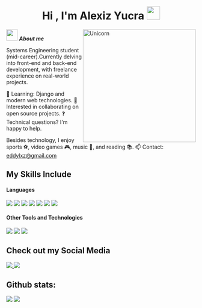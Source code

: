 <h1 align="center"><b>Hi , I'm Alexiz Yucra </b><img src="https://media.giphy.com/media/hvRJCLFzcasrR4ia7z/giphy.gif" width="35"></h1>
<!--  -->
<img align="right" width=300px alt="Unicorn" src="https://owaisnoor.info/blog/wp-content/uploads/2019/03/maxresdefault.jpg" />

<img src="https://media.giphy.com/media/ObNTw8Uzwy6KQ/giphy.gif" width="30px">&nbsp;***About me***

Systems Engineering student (mid-career).Currently delving into front-end and back-end development, with freelance experience on real-world projects.

🌱 Learning: Django and modern web technologies.
🤝 Interested in collaborating on open source projects.
❓ Technical questions? I'm happy to help.

Besides technology, I enjoy sports ⚽, video games 🎮, music 🎵, and reading 📚.
📫 Contact: <a href="eddylxz@gmail.com">eddylxz@gmail.com</a>

## My Skills Include

<h4> Languages </h4>
<span> 
  <img src="https://img.shields.io/badge/HTML5-E34F26?style=for-the-badge&logo=html5&logoColor=white">
  <img src="https://img.shields.io/badge/CSS3-1572B6?style=for-the-badge&logo=css3&logoColor=white">
  <img src="https://img.shields.io/badge/JavaScript-F7DF1E?style=for-the-badge&logo=javascript&logoColor=black">
  <img src= "https://img.shields.io/badge/react-%2320232a.svg?style=for-the-badge&logo=react&logoColor=%2361DAFB">
  <img src="https://img.shields.io/badge/python-3670A0?style=for-the-badge&logo=python&logoColor=ffdd54">
  <img src= "https://img.shields.io/badge/typescript-%23007ACC.svg?style=for-the-badge&logo=typescript&logoColor=white">
  <img src="https://img.shields.io/badge/MySQL-00000F?style=for-the-badge&logo=mysql&logoColor=white">
   


</span>


<h4> Other Tools and Technologies </h4>
<span>
  <img src="https://img.shields.io/badge/Git-F05032?style=for-the-badge&logo=git&logoColor=white">
  <img src="https://img.shields.io/badge/Notion-%23000000.svg?style=for-the-badge&logo=notion&logoColor=white">
  <img src="https://img.shields.io/badge/clickup-7B68EE.svg?style=for-the-badge&logo=clickup&logoColor=white">




</span>

## Check out my Social Media

<a href= "https://www.instagram.com/alexizeddy/">
    <img src="https://img.shields.io/badge/Instagram-%23E4405F.svg?style=for-the-badge&logo=Instagram&logoColor=white">
</a>
<a href="www.linkedin.com/in/eddy-alexiz-yucra-amado">
  <img src="https://img.shields.io/badge/linkedin-%230077B5.svg?style=for-the-badge&logo=linkedin&logoColor=white">
</a>

<h2>Github stats:</h2> 

[![](https://github-readme-stats.vercel.app/api?username=PentaAQ&show_icons=true&theme=tokyonight&hide_border=true&locale=en)](https://github.com/PentaAQ)
[![](https://github-readme-streak-stats.herokuapp.com/?user=PentaAQ&theme=material-palenight)](https://github.com/PentaAQ)
</div>

